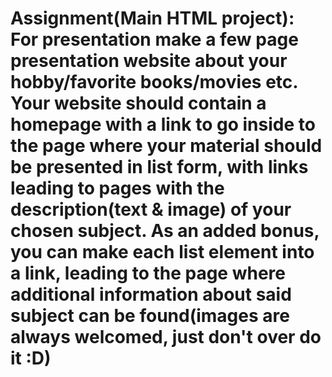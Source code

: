# Assignment(Main HTML project): For presentation make a few page presentation website about your hobby/favorite books/movies etc. Your website should contain a homepage with a link to go inside to the page where your material should be presented in list form, with links leading to pages with the description(text & image) of your chosen subject. As an added bonus, you can make each list element into a link, leading to the page where additional information about said subject can be found(images are always welcomed, just don't over do it :D)